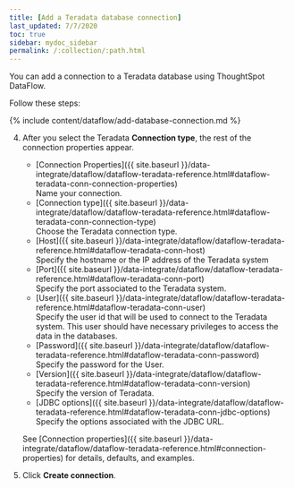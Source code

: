 ```yaml
---
title: [Add a Teradata database connection]
last_updated: 7/7/2020
toc: true
sidebar: mydoc_sidebar
permalink: /:collection/:path.html
---
```

You can add a connection to a Teradata database using ThoughtSpot DataFlow.

Follow these steps:


{% include content/dataflow/add-database-connection.md %}

4. After you select the Teradata **Connection type**, the rest of the connection properties appear.

    * [Connection Properties]({{ site.baseurl }}/data-integrate/dataflow/dataflow-teradata-reference.html#dataflow-teradata-conn-connection-properties)<br/>Name your connection.
    * [Connection type]({{ site.baseurl }}/data-integrate/dataflow/dataflow-teradata-reference.html#dataflow-teradata-conn-connection-type)<br/>Choose the Teradata connection type.
    * [Host]({{ site.baseurl }}/data-integrate/dataflow/dataflow-teradata-reference.html#dataflow-teradata-conn-host)<br/>Specify the hostname or the IP address of the Teradata system
    * [Port]({{ site.baseurl }}/data-integrate/dataflow/dataflow-teradata-reference.html#dataflow-teradata-conn-port)<br/>Specify the port associated to the Teradata system.
    * [User]({{ site.baseurl }}/data-integrate/dataflow/dataflow-teradata-reference.html#dataflow-teradata-conn-user)<br/>Specify the user id that will be used to connect to the Teradata system. This user should have necessary privileges to access the data in the databases.
    * [Password]({{ site.baseurl }}/data-integrate/dataflow/dataflow-teradata-reference.html#dataflow-teradata-conn-password)<br/>Specify the password for the User.
    * [Version]({{ site.baseurl }}/data-integrate/dataflow/dataflow-teradata-reference.html#dataflow-teradata-conn-version)<br/>Specify the version of Teradata.
    * [JDBC options]({{ site.baseurl }}/data-integrate/dataflow/dataflow-teradata-reference.html#dataflow-teradata-conn-jdbc-options)<br/>Specify the options associated with the JDBC URL.

   See [Connection properties]({{ site.baseurl }}/data-integrate/dataflow/dataflow-teradata-reference.html#connection-properties) for details, defaults, and examples.

5. Click **Create connection**.   
